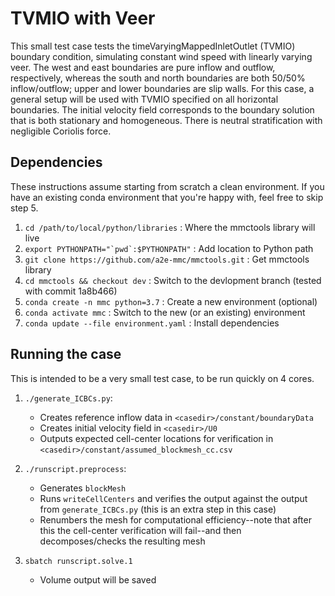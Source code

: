 # TVMIO with Veer

This small test case tests the timeVaryingMappedInletOutlet (TVMIO) boundary
condition, simulating constant wind speed with linearly varying veer. The west
and east boundaries are pure inflow and outflow, respectively, whereas the 
south and north boundaries are both 50/50% inflow/outflow; upper and lower
boundaries are slip walls. For this case, a general setup will be used with
TVMIO specified on all horizontal boundaries. The initial velocity field
corresponds to the boundary solution that is both stationary and homogeneous.
There is neutral stratification with negligible Coriolis force.

## Dependencies
These instructions assume starting from scratch a clean environment. If you
have an existing conda environment that you're happy with, feel free to skip
step 5.

1. `cd /path/to/local/python/libraries` : Where the mmctools library will live
2. ``export PYTHONPATH="`pwd`:$PYTHONPATH"`` : Add location to Python path
3. `git clone https://github.com/a2e-mmc/mmctools.git` : Get mmctools library
4. `cd mmctools && checkout dev` : Switch to the devlopment branch (tested with
   commit 1a8b466)
5. `conda create -n mmc python=3.7` : Create a new environment (optional)
6. `conda activate mmc` : Switch to the new (or an existing) environment
7. `conda update --file environment.yaml` : Install dependencies

## Running the case
This is intended to be a very small test case, to be run quickly on 4 cores.

1. `./generate_ICBCs.py`:

    - Creates reference inflow data in `<casedir>/constant/boundaryData`
    - Creates initial velocity field in `<casedir>/U0`
    - Outputs expected cell-center locations for verification in
      `<casedir>/constant/assumed_blockmesh_cc.csv`

2. `./runscript.preprocess`:

    - Generates `blockMesh`
    - Runs `writeCellCenters` and verifies the output against the output from
      `generate_ICBCs.py` (this is an extra step in this case)
    - Renumbers the mesh for computational efficiency--note that after this
      the cell-center verification will fail--and then decomposes/checks the
      resulting mesh

3. `sbatch runscript.solve.1`

    - Volume output will be saved 
